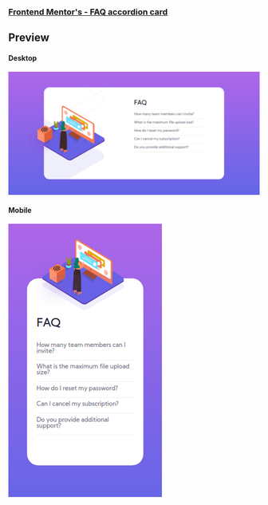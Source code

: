 ### [Frontend Mentor's - FAQ accordion card](https://www.frontendmentor.io/challenges/faq-accordion-card-XlyjD0Oam)

## Preview

#### Desktop
![Desktop Output](design/mySolDesktop.png)

#### Mobile
![Mobile Output](design/mySolMobile.png)
